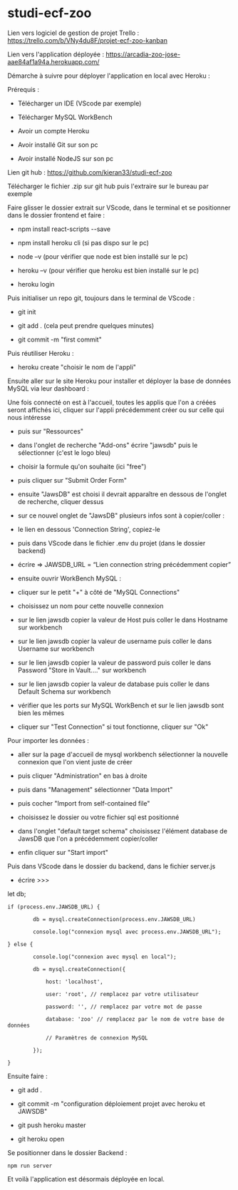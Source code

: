 # studi-ecf-zoo

Lien vers logiciel de gestion de projet Trello : https://trello.com/b/VNy4du8F/projet-ecf-zoo-kanban

Lien vers l'application déployée : https://arcadia-zoo-jose-aae84af1a94a.herokuapp.com/

Démarche à suivre pour déployer l'application en local avec Heroku :


Prérequis : 


- Télécharger un IDE (VScode par exemple) 

- Télécharger MySQL WorkBench 

- Avoir un compte Heroku 

- Avoir installé Git sur son pc 

- Avoir installé NodeJS sur son pc 


Lien git hub : https://github.com/kieran33/studi-ecf-zoo 

Télécharger le fichier .zip sur git hub puis l'extraire sur le bureau par exemple 


Faire glisser le dossier extrait sur VScode, dans le terminal et se positionner dans le dossier frontend et faire : 


- npm install react-scripts --save	 

- npm install heroku cli (si pas dispo sur le pc) 

- node –v (pour vérifier que node est bien installé sur le pc)	 

- heroku –v (pour vérifier que heroku est bien installé sur le pc) 

- heroku login 


Puis initialiser un repo git, toujours dans le terminal de VScode : 


- git init 

- git add . (cela peut prendre quelques minutes) 

- git commit -m "first commit" 


Puis réutiliser Heroku :  

- heroku create "choisir le nom de l'appli" 


Ensuite aller sur le site Heroku pour installer et déployer la base de données MySQL via leur dashboard : 


Une fois connecté on est à l'accueil, toutes les applis que l'on a créées seront affichés ici, cliquer sur l'appli précédemment créer ou sur celle qui nous intéresse 


- puis sur "Ressources" 

- dans l'onglet de recherche "Add-ons" écrire "jawsdb" puis le sélectionner (c'est le logo bleu) 

- choisir la formule qu'on souhaite (ici "free")  

- puis cliquer sur "Submit Order Form" 

- ensuite "JawsDB" est choisi il devrait apparaître en dessous de l'onglet de recherche, cliquer dessus 

- sur ce nouvel onglet de "JawsDB" plusieurs infos sont à copier/coller : 

- le lien en dessous 'Connection String', copiez-le 

- puis dans VScode dans le fichier .env du projet (dans le dossier backend) 

- écrire => JAWSDB_URL =  “Lien connection string précédemment copier” 

- ensuite ouvrir WorkBench MySQL : 

- cliquer sur le petit "+" à côté de "MySQL Connections" 

- choisissez un nom pour cette nouvelle connexion 

- sur le lien jawsdb copier la valeur de Host puis coller le dans Hostname sur workbench 

 - sur le lien jawsdb copier la valeur de username puis coller le dans Username sur workbench 

 - sur le lien jawsdb copier la valeur de password puis coller le dans Password "Store in Vault...." sur workbench 

 - sur le lien jawsdb copier la valeur de database puis coller le dans Default Schema sur workbench 

- vérifier que les ports sur MySQL WorkBench et sur le lien jawsdb sont bien les mêmes  

- cliquer sur "Test Connection" si tout fonctionne, cliquer sur "Ok" 


Pour importer les données : 


- aller sur la page d'accueil de mysql workbench sélectionner la nouvelle connexion que l'on vient juste de créer 

- puis cliquer "Administration" en bas à droite 

 - puis dans "Management" sélectionner "Data Import"  

 - puis cocher "Import from self-contained file"  

 - choisissez le dossier ou votre fichier sql est positionné   

 - dans l'onglet "default target schema" choisissez l'élément database de JawsDB que l'on a précédemment copier/coller 

 - enfin cliquer sur "Start import" 


Puis dans VScode dans le dossier du backend, dans le fichier server.js  


 - écrire >>>  
 

let db; 


	if (process.env.JAWSDB_URL) { 

    		db = mysql.createConnection(process.env.JAWSDB_URL) 

    		console.log("connexion mysql avec process.env.JAWSDB_URL"); 

	} else { 

    		console.log("connexion avec mysql en local"); 

    		db = mysql.createConnection({ 

        		host: 'localhost', 

        		user: 'root', // remplacez par votre utilisateur 

        		password: '', // remplacez par votre mot de passe 

        		database: 'zoo' // remplacez par le nom de votre base de données 

        		// Paramètres de connexion MySQL 

    		}); 

	} 


Ensuite faire : 


- git add . 

- git commit -m "configuration déploiement projet avec heroku et JAWSDB" 

 - git push heroku master 

 - git heroku open 


 Se positionner dans le dossier Backend : 

    npm run server 


Et voilà l'application est désormais déployée en local. 